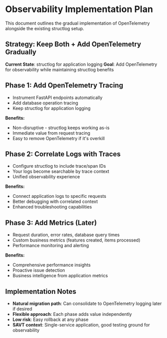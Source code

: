 # Observability Implementation Plan

This document outlines the gradual implementation of OpenTelemetry alongside the existing structlog setup.

## Strategy: Keep Both + Add OpenTelemetry Gradually

**Current State**: structlog for application logging
**Goal**: Add OpenTelemetry for observability while maintaining structlog benefits

## Phase 1: Add OpenTelemetry Tracing

- Instrument FastAPI endpoints automatically
- Add database operation tracing
- Keep structlog for application logging

**Benefits:**
- Non-disruptive - structlog keeps working as-is
- Immediate value from request tracing
- Easy to remove OpenTelemetry if it's overkill

## Phase 2: Correlate Logs with Traces

- Configure structlog to include trace/span IDs
- Your logs become searchable by trace context
- Unified observability experience

**Benefits:**
- Connect application logs to specific requests
- Better debugging with correlated context
- Enhanced troubleshooting capabilities

## Phase 3: Add Metrics (Later)

- Request duration, error rates, database query times
- Custom business metrics (features created, items processed)
- Performance monitoring and alerting

**Benefits:**
- Comprehensive performance insights
- Proactive issue detection
- Business intelligence from application metrics

## Implementation Notes

- **Natural migration path**: Can consolidate to OpenTelemetry logging later if desired
- **Flexible approach**: Each phase adds value independently
- **Low risk**: Easy rollback at any phase
- **SAVT context**: Single-service application, good testing ground for observability
